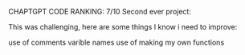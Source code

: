 CHAPTGPT CODE RANKING: 7/10
Second ever project:

This was challenging, here are some things I know i need to improve:

  use of comments
  varible names
  use of making my own functions
